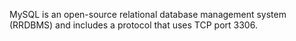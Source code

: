 MySQL is an open-source relational database management system (RRDBMS) and includes a protocol that uses TCP port 3306.
